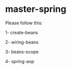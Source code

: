# master-spring
Please follow this:

1- create-beans

2- wiring-beans

3- beans-scope

4- spring-aop
